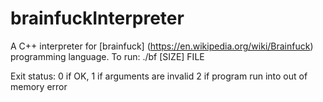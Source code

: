 brainfuckInterpreter
=================
A C++ interpreter for [brainfuck] (https://en.wikipedia.org/wiki/Brainfuck) programming language.
To run:
./bf [SIZE] FILE

Exit status:
0 if OK,
1 if arguments are invalid
2 if program run into out of memory error
